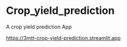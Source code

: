 # Crop_yield_prediction
A crop yield prediction App

https://3mtt-crop-yield-prediction.streamlit.app
